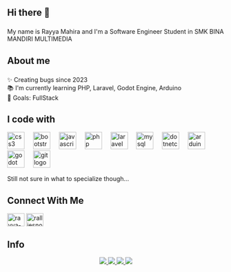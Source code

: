 ## Hi there 👋

<!--
**rayymhra/rayymhra** is a ✨ _special_ ✨ repository because its `README.md` (this file) appears on your GitHub profile.

Here are some ideas to get you started:

- 🔭 I’m currently working on ...
- 🌱 I’m currently learning ...
- 👯 I’m looking to collaborate on ...
- 🤔 I’m looking for help with ...
- 💬 Ask me about ...
- 📫 How to reach me: ...
- 😄 Pronouns: ...
- ⚡ Fun fact: ...
-->

###

<p align="left">My name is Rayya Mahira and I'm a Software Engineer Student in SMK BINA MANDIRI MULTIMEDIA</p>

###

<h2 align="left">About me</h2>

###

<p align="left">✨ Creating bugs since 2023<br>📚 I'm currently learning PHP, Laravel, Godot Engine, Arduino<br>🎯 Goals: FullStack<br></p>

###

<h2 align="left">I code with</h2>
<div align="left">
  <img src="https://cdn.jsdelivr.net/gh/devicons/devicon/icons/css3/css3-original.svg" height="40" alt="css3 logo"  />
  <img width="12" />
  <img src="https://cdn.jsdelivr.net/gh/devicons/devicon/icons/bootstrap/bootstrap-original.svg" height="40" alt="bootstrap logo"  />
  <img width="12" />
  <img src="https://cdn.jsdelivr.net/gh/devicons/devicon/icons/javascript/javascript-original.svg" height="40" alt="javascript logo"  />
  <img width="12" />
  <img src="https://cdn.jsdelivr.net/gh/devicons/devicon/icons/php/php-original.svg" height="40" alt="php logo"  />
  <img width="12" />
  <img src="https://cdn.jsdelivr.net/gh/devicons/devicon/icons/laravel/laravel-original.svg" height="40" alt="laravel logo"  />
  <img width="12" />
  <img src="https://cdn.jsdelivr.net/gh/devicons/devicon/icons/mysql/mysql-original.svg" height="40" alt="mysql logo"  />
  <img width="12" />
  <img src="https://cdn.jsdelivr.net/gh/devicons/devicon/icons/dotnetcore/dotnetcore-original.svg" height="40" alt="dotnetcore logo"  />
  <img width="12" />
  <img src="https://cdn.jsdelivr.net/gh/devicons/devicon/icons/arduino/arduino-original.svg" height="40" alt="arduino logo"  />
  <img width="12" />
  <img src="https://cdn.jsdelivr.net/gh/devicons/devicon/icons/godot/godot-original.svg" height="40" alt="godot logo"  />
  <img width="12" />
  <img src="https://cdn.jsdelivr.net/gh/devicons/devicon/icons/git/git-original.svg" height="40" alt="git logo"  />
</div>

Still not sure in what to specialize though...

###

<h2 align="left">Connect With Me</h2>
<p align="left">
<a href="https://linkedin.com/in/rayya-mahira" target="blank"><img align="center" src="https://raw.githubusercontent.com/rahuldkjain/github-profile-readme-generator/master/src/images/icons/Social/linked-in-alt.svg" alt="rayya-mahira" height="30" width="40" /></a>
<a href="https://instagram.com/ralliesnote" target="blank"><img align="center" src="https://raw.githubusercontent.com/rahuldkjain/github-profile-readme-generator/master/src/images/icons/Social/instagram.svg" alt="ralliesnote" height="30" width="40" /></a>
<!-- <a href="https://www.youtube.com/c/ralliesnote" target="blank"><img align="center" src="https://raw.githubusercontent.com/rahuldkjain/github-profile-readme-generator/master/src/images/icons/Social/youtube.svg" alt="ralliesnote" height="30" width="40" /></a> -->
</p>

###
<h2 align="left">Info</h2>

<p align="center">
    <a href="https://github.com/rayymhra/rayymhra">
        <img src="https://github-profile-trophy.vercel.app/?username=rayymhra&column=-1&theme=dracula" />
    </a>
    <a href="https://github.com/rayymhra/rayymhra">
        <img src="https://github-readme-stats.vercel.app/api/top-langs/?username=rayymhra&show_icons=true&count_private=true&include_all_commits=true&layout=compact&langs_count=8&theme=dracula" />
    </a>
    <a href="https://github.com/rayymhra/rayymhra">
        <img src="https://github-readme-stats.vercel.app/api?username=rayymhra&show_icons=true&count_private=true&theme=dracula" />
    </a>
  <picture>
    <source media="(prefers-color-scheme: dark)" srcset="https://streak-stats.demolab.com?user=rayymhra&theme=dark" />
    <img src="https://streak-stats.demolab.com?user=DenverCoder1&theme=default" />
  </picture>
</p>

<!-- [![GitHub Streak](https://streak-stats.demolab.com/?user=DenverCoder1&theme=dark)](https://git.io/streak-stats) -->


